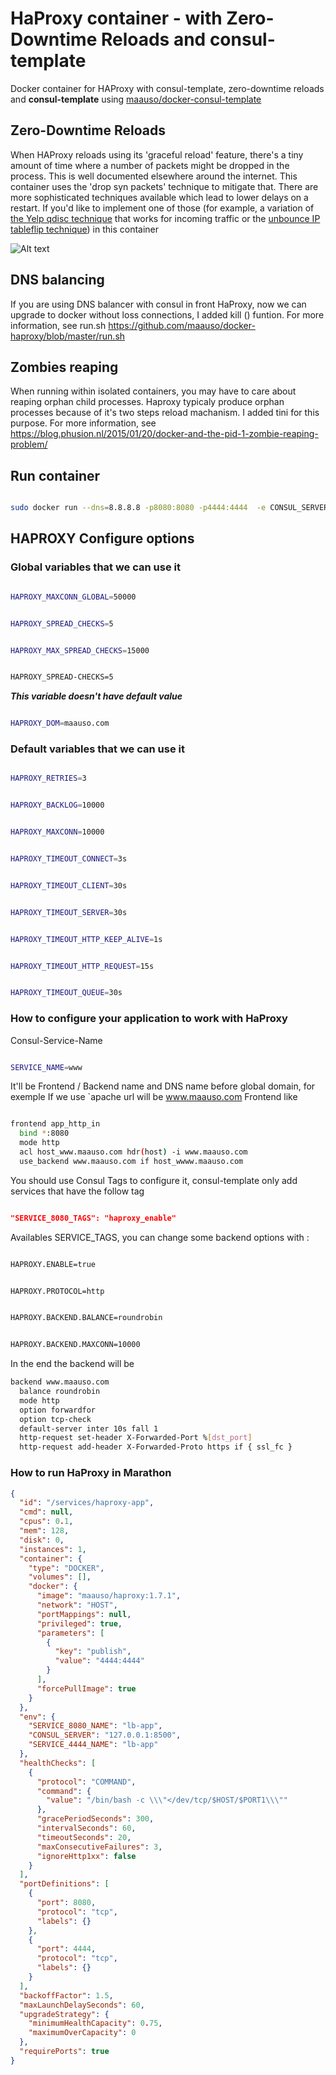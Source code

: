 # HaProxy container - with Zero-Downtime Reloads and consul-template

Docker container for HAProxy with consul-template, zero-downtime reloads and **consul-template** using [maauso/docker-consul-template](
https://github.com/maauso/docker-consul-template)

## Zero-Downtime Reloads

When HAProxy reloads using its 'graceful reload' feature, there's a tiny amount of time where a number of packets might be dropped in the process. This is well documented elsewhere around the internet. This container uses the 'drop syn packets' technique to mitigate that. There are more sophisticated techniques available which lead to lower delays on a restart. If you'd like to implement one of those (for example, a variation of [the Yelp qdisc technique](http://engineeringblog.yelp.com/2015/04/true-zero-downtime-haproxy-reloads.html) that works for incoming traffic or the [unbounce IP tableflip technique](http://inside.unbounce.com/product-dev/haproxy-reloads/)) in this container

![Alt text](images/HaProxy_Architecture.png?raw=true "Arch")


## DNS balancing

If you are using DNS balancer with consul in front HaProxy, now we can upgrade to docker without loss connections, I added kill () funtion.
For more information, see run.sh <https://github.com/maauso/docker-haproxy/blob/master/run.sh>

## Zombies reaping

When running within isolated containers, you may have to care about reaping orphan child processes. Haproxy typicaly produce orphan processes because of it's two steps reload machanism. I added tini for this purpose.
For more information, see <https://blog.phusion.nl/2015/01/20/docker-and-the-pid-1-zombie-reaping-problem/>

## Run container

```bash

sudo docker run --dns=8.8.8.8 -p8080:8080 -p4444:4444  -e CONSUL_SERVER="$CONSUL_SERVER" maauso/haproxy:1.7.1
```

## HAPROXY Configure options

### Global variables that we can use it

```bash

HAPROXY_MAXCONN_GLOBAL=50000
```

```bash

HAPROXY_SPREAD_CHECKS=5
```

```bash

HAPROXY_MAX_SPREAD_CHECKS=15000
```

```bash

HAPROXY_SPREAD-CHECKS=5
```

***This variable doesn't have default value***

```bash

HAPROXY_DOM=maauso.com
```

### Default variables that we can use it

```bash

HAPROXY_RETRIES=3
```

```bash

HAPROXY_BACKLOG=10000
```

```bash

HAPROXY_MAXCONN=10000
```

```bash

HAPROXY_TIMEOUT_CONNECT=3s
```

```bash

HAPROXY_TIMEOUT_CLIENT=30s
```

```bash

HAPROXY_TIMEOUT_SERVER=30s
```

```bash

HAPROXY_TIMEOUT_HTTP_KEEP_ALIVE=1s
```

```bash

HAPROXY_TIMEOUT_HTTP_REQUEST=15s
```

```bash

HAPROXY_TIMEOUT_QUEUE=30s
```

### How to configure your application to work with HaProxy

Consul-Service-Name

```bash

SERVICE_NAME=www
```

It'll be Frontend / Backend name and DNS name before global domain, for exemple If we use `apache url will be www.maauso.com
Frontend like

```bash

frontend app_http_in
  bind *:8080
  mode http
  acl host_www.maauso.com hdr(host) -i www.maauso.com
  use_backend www.maauso.com if host_wwww.maauso.com
```

You should use Consul Tags to configure it, consul-template only add services that have the follow tag

```json

"SERVICE_8080_TAGS": "haproxy_enable"
```

Availables SERVICE_TAGS, you can change some backend options with :

```bash

HAPROXY.ENABLE=true
```

```bash

HAPROXY.PROTOCOL=http
```

```bash

HAPROXY.BACKEND.BALANCE=roundrobin
```

```bash

HAPROXY.BACKEND.MAXCONN=10000
```

In the end the backend will be

```bash
backend www.maauso.com
  balance roundrobin
  mode http
  option forwardfor
  option tcp-check
  default-server inter 10s fall 1
  http-request set-header X-Forwarded-Port %[dst_port]
  http-request add-header X-Forwarded-Proto https if { ssl_fc }
```

### How to run HaProxy in Marathon

```json
{
  "id": "/services/haproxy-app",
  "cmd": null,
  "cpus": 0.1,
  "mem": 128,
  "disk": 0,
  "instances": 1,
  "container": {
    "type": "DOCKER",
    "volumes": [],
    "docker": {
      "image": "maauso/haproxy:1.7.1",
      "network": "HOST",
      "portMappings": null,
      "privileged": true,
      "parameters": [
        {
          "key": "publish",
          "value": "4444:4444"
        }
      ],
      "forcePullImage": true
    }
  },
  "env": {
    "SERVICE_8080_NAME": "lb-app",
    "CONSUL_SERVER": "127.0.0.1:8500",
    "SERVICE_4444_NAME": "lb-app"
  },
  "healthChecks": [
    {
      "protocol": "COMMAND",
      "command": {
        "value": "/bin/bash -c \\\"</dev/tcp/$HOST/$PORT1\\\""
      },
      "gracePeriodSeconds": 300,
      "intervalSeconds": 60,
      "timeoutSeconds": 20,
      "maxConsecutiveFailures": 3,
      "ignoreHttp1xx": false
    }
  ],
  "portDefinitions": [
    {
      "port": 8080,
      "protocol": "tcp",
      "labels": {}
    },
    {
      "port": 4444,
      "protocol": "tcp",
      "labels": {}
    }
  ],
  "backoffFactor": 1.5,
  "maxLaunchDelaySeconds": 60,
  "upgradeStrategy": {
    "minimumHealthCapacity": 0.75,
    "maximumOverCapacity": 0
  },
  "requirePorts": true
}
```
